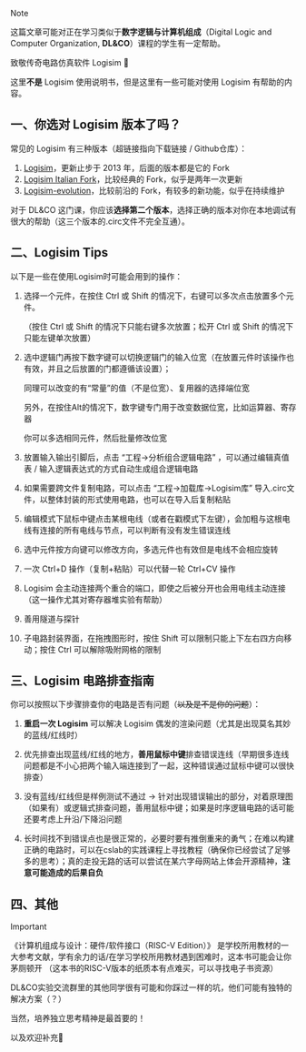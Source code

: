 > [!NOTE]
>
> 这篇文章可能对正在学习类似于**数字逻辑与计算机组成**（Digital Logic and Computer Organization, **DL&CO**）课程的学生有一定帮助。
>
> 致敬传奇电路仿真软件 Logisim ​🫡

这里**不是** Logisim 使用说明书，但是这里有一些可能对使用 Logisim 有帮助的内容。



## 一、你选对 Logisim 版本了吗？

常见的 Logisim 有三种版本（超链接指向下载链接 / Github仓库）：

1. [Logisim](https://sourceforge.net/projects/circuit/)，更新止步于 2013 年，后面的版本都是它的 Fork
2. [Logisim Italian Fork](https://sourceforge.net/projects/logisimit/)，比较经典的 Fork，似乎是两年一次更新
3. [Logisim-evolution](https://github.com/logisim-evolution/logisim-evolution)，比较前沿的 Fork，有较多的新功能，似乎在持续维护

对于 DL&CO 这门课，你应该**选择第二个版本**，选择正确的版本对你在本地调试有很大的帮助（这三个版本的.circ文件不完全互通）。



## 二、Logisim Tips

以下是一些在使用Logisim时可能会用到的操作：

1. 选择一个元件，在按住 Ctrl 或 Shift 的情况下，右键可以多次点击放置多个元件。

   （按住 Ctrl 或 Shift 的情况下只能右键多次放置；松开 Ctrl 或 Shift 的情况下只能左键单次放置）

   

2. 选中逻辑门再按下数字键可以切换逻辑门的输入位宽（在放置元件时该操作也有效，并且之后放置的门都遵循该设置）；

   同理可以改变的有“常量”的值（不是位宽）、复用器的选择端位宽

   另外，在按住Alt的情况下，数字键专门用于改变数据位宽，比如运算器、寄存器

   你可以多选相同元件，然后批量修改位宽

   

3. 放置输入输出引脚后，点击 “工程→分析组合逻辑电路” ，可以通过编辑真值表 / 输入逻辑表达式的方式自动生成组合逻辑电路



4. 如果需要跨文件复制电路，可以点击 “工程→加载库→Logisim库” 导入.circ文件，以整体封装的形式使用电路，也可以在导入后复制粘贴



5. 编辑模式下鼠标中键点击某根电线（或者在戳模式下左键），会加粗与这根电线有连接的所有电线与节点，可以判断有没有发生错误连线



6. 选中元件按方向键可以修改方向，多选元件也有效但是电线不会相应旋转



7. 一次 Ctrl+D 操作（复制+粘贴）可以代替一轮 Ctrl+CV 操作



8. Logisim 会主动连接两个重合的端口，即使之后被分开也会用电线主动连接（这一操作尤其对寄存器堆实验有帮助）



9. 善用隧道与探针



10. 子电路封装界面，在拖拽图形时，按住 Shift 可以限制只能上下左右四方向移动；按住 Ctrl 可以解除吸附网格的限制



## 三、Logisim 电路排查指南

你可以按照以下步骤排查你的电路是否有问题（~~以及是不是你的问题~~）：

1. **重启一次 Logisim** 可以解决 Logisim 偶发的渲染问题（尤其是出现莫名其妙的蓝线/红线时）

2. 优先排查出现蓝线/红线的地方，**善用鼠标中键**排查错误连线（早期很多连线问题都是不小心把两个输入端连接到了一起，这种错误通过鼠标中键可以很快排查）

3. 没有蓝线/红线但是样例测试不通过 → 针对出现错误输出的部分，对着原理图（如果有）或逻辑式排查问题，善用鼠标中键；如果是时序逻辑电路的话可能还要考虑上升沿/下降沿问题

4. 长时间找不到错误点也是很正常的，必要时要有推倒重来的勇气；在难以构建正确的电路时，可以在cslab的实践课程上寻找教程（确保你已经尝试了足够多的思考）；真的走投无路的话可以尝试在某六字母网站上体会开源精神，**注意可能造成的后果自负**


## 四、其他

> [!IMPORTANT]
> 《计算机组成与设计：硬件/软件接口（RISC-V Edition）》 是学校所用教材的一大参考文献，学有余力的话/在学习学校所用教材遇到困难时，这本书可能会让你茅厕顿开
> （这本书的RISC-V版本的纸质本有点难买，可以寻找电子书资源）

DL&CO实验交流群里的其他同学很有可能和你踩过一样的坑，他们可能有独特的解决方案（？）

当然，培养独立思考精神是最首要的！


以及欢迎补充🤗